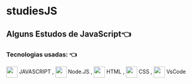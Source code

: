 # studiesJS
[//]: <> (../master/assets/img/print.png) 
## Alguns Estudos de JavaScript👈 

### Tecnologias usadas: 👈 
<img align="center" height="30" width="30" src="https://cdn.jsdelivr.net/gh/devicons/devicon/icons/javascript/javascript-original.svg"> JAVASCRIPT ,
<img align="center" height="30" width="30" src="https://cdn.jsdelivr.net/gh/devicons/devicon/icons/nodejs/nodejs-original.svg"> Node.JS ,
<img align="center" height="30" width="30" src="https://cdn.jsdelivr.net/gh/devicons/devicon/icons/html5/html5-original.svg"> HTML , 
<img align="center" height="30" width="30" src="https://cdn.jsdelivr.net/gh/devicons/devicon/icons/css3/css3-original.svg"> CSS , 
<img align="center" height="30" width="30" src="https://cdn.jsdelivr.net/gh/devicons/devicon/icons/vscode/vscode-original.svg"> VsCode 
